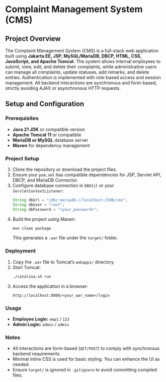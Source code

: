 # Complaint Management System (CMS)

## Project Overview

The Complaint Management System (CMS) is a full-stack web application built using **Jakarta EE, JSP, MySQL/MariaDB, DBCP, HTML, CSS, JavaScript, and Apache Tomcat**. The system allows internal employees to submit, view, edit, and delete their complaints, while administrative users can manage all complaints, update statuses, add remarks, and delete entries. Authentication is implemented with role-based access and session management. All backend interactions are synchronous and form-based, strictly avoiding AJAX or asynchronous HTTP requests.

## Setup and Configuration

### Prerequisites

  - **Java 21 JDK** or compatible version
  - **Apache Tomcat 11** or compatible
  - **MariaDB or MySQL** database server
  - **Maven** for dependency management

### Project Setup

1.  Clone the repository or download the project files.
2.  Ensure your `pom.xml` has compatible dependencies for JSP, Servlet API, DBCP, and MariaDB Connector.
3.  Configure database connection in `DBUtil` or your `ServletContextListener`:
    ```java
    String dbUrl = "jdbc:mariadb://localhost:3306/cms";
    String dbUser = "root"; 
    String dbPassword = "<your_password>";
    ```
4.  Build the project using Maven:
    ```sh
    mvn clean package
    ```
    This generates a `.war` file under the `target/` folder.

### Deployment

1.  Copy the `.war` file to Tomcat’s `webapps/` directory.
2.  Start Tomcat:
    ```sh
    ./catalina.sh run
    ```
3.  Access the application in a browser:
    ```
    http://localhost:8080/<your_war_name>/login
    ```

### Usage

  - **Employee Login:** `emp1` / `123`
  - **Admin Login:** `admin` / `admin`

### Notes

  - All interactions are form-based (`GET/POST`) to comply with synchronous backend requirements.
  - Minimal inline CSS is used for basic styling. You can enhance the UI as needed.
  - Ensure `target/` is ignored in `.gitignore` to avoid committing compiled files.

